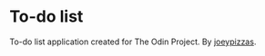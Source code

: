 # To-do list
To-do list application created for The Odin Project. By [joeypizzas](https://github.com/joeypizzas).